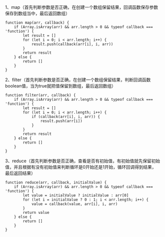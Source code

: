 1、map（首先判断参数是否正确，在创建一个数组保留结果，回调函数保存参数保存到数组当中，最后返回数组）
```
function map(arr, callback) {
    if (Array.isArray(arr) && arr.length > 0 && typeof callback === 'function') {
        let result = []
        for (let i = 0; i < arr.length; i++) {
            result.push(callback(arr[i], i, arr))
        }
        return result
    } else {
        return []
    }
}
```
2、filter（首先判断参数是否正确，在创建一个数组保留结果，判断回调函数boolean值，当为true就把值保留到数组，最后返回数组）
```
function filter(arr, callback) {
    if (Array.isArray(arr) && arr.length > 0 && typeof callback === 'function') {
        let result = []
        for (let i = 0; i < arr.length; i++) {
            if (callback(arr[i], i, arr)) {
                result.push(arr[i])
            }
        }
        return result
    } else {
        return []
    }
}
```
3、reduce（首先判断参数是否正确，查看是否有初始值，有初始值就先保留初始值，并且根据有没有初始值来判断循环是0开始还是1开始，循环回调得到结果，最后返回结果）
```
function reduce(arr, callback, initialValue) {
    if (Array.isArray(arr) && arr.length > 0 && typeof callback === 'function') {
        let value = initialValue ? initialValue : arr[0]
        for (let i = initialValue ? 0 : 1; i < arr.length; i++) {
            value = callback(value, arr[i], i, arr)
        }
        return value
    } else {
        return []
    }
}
```